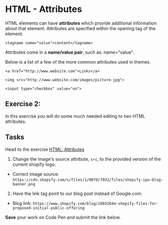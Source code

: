 # HTML - Attributes

HTML elements can have **attributes** which provide additional information about that element. Attributes are specified within the opening tag of the element.

```
<tagname name="value">content</tagname>
```

Attributes come in a **name/value pair**, such as: name="value".

Below is a list of a few of the more common attributes used in themes.


`<a href="http://www.website.com">Links</a>`

`<img src="http://www.website.com/images/picture.jpg">`

`<input type="checkbox" value="on">`

## Exercise 2:

In this exercise you will do some much needed editing to two HTML attributes.

## Tasks

Head to the exercise [HTML: Attributes](http://codepen.io/NathanPJF/pen/pJbVMy)

1. Change the image's source attribute, `src`, to the provided version of the current shopify logo.
  * Correct image source: `https://cdn.shopify.com/s/files/1/0070/7032/files/shopify-ipo-blog-banner.png`
2. Have the link tag point to our blog post instead of Google.com.
  * Blog link: `https://www.shopify.com/blog/18032644-shopify-files-for-proposed-initial-public-offering`


**Save** your work on Code Pen and submit the link below.

